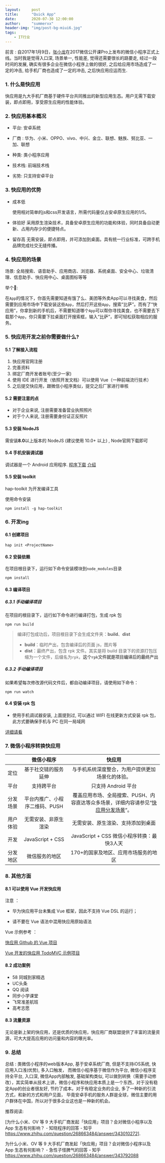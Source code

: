 ```yaml
---
layout:     post
title:      "Quick App"
date:       2020-07-30 12:00:00
author:     "summerxx"
header-img: "img/post-bg-miui6.jpg"
tags:
    - IT行业
---
```



前言 : 自2017年1月9日，[张小龙](https://baike.baidu.com/item/张小龙/24795)在2017微信公开课Pro上发布的微信小程序正式上线。当时我是觉得入口深, 场景单一, 性能差, 觉得还需要很长的路要走, 经过一段时间的发展, 确实有很多企业在微信小程序上做的很好, 之后给应用市场造成了一定的冲击, 给手机厂商也造成了一定的冲击, 之后快应用应运而生.

<!-- more -->

### 1. 什么是快应用

快应用是九大手机厂商基于硬件平台共同推出的新型应用生态。用户无需下载安装，即点即用，享受原生应用的性能体验。

### 2. 快应用基本概况

- 平台:  安卓系统

- 厂商 : 华为、小米、OPPO、vivo、中兴、金立、联想、魅族、努比亚、一加、联想
- 种类:  类小程序应用
- 技术栈: 前端技术栈
- 劣势: 只支持安卓平台

### 3. 快应用的优势

- 成本低

  使用相对简单的js和css开发语言，所需代码量仅占安卓原生应用的1/5。

- 体验好
  采用原生渲染技术，具备安卓原生应用的功能和体验，同时具备自动更新、占用内存少的便捷特点。

- 留存高
  无需安装，即点即用，并可添加到桌面。具有统一行业标准，可跨手机品牌完成社交无缝传播。

### 4. 快应用的场景

场景: 全局搜索、语音助手、应用商店、浏览器、系统桌面、安全中心、垃圾清理、信息助手、快应用中心、桌面图标等等

举个🌰: 

在`App`的情况下，你首先需要知道有饿了么、美团等外卖App可以寻找美食，然后需要到应用市场中下载安装这些`App`，然后打开这些`App`，搜索“比萨”。而有了“快应用”，你拿到新的手机后，不需要知道哪个`App`可以帮你寻找美食，也不需要去下载那个`App`，你只需要下拉桌面打开搜索框，输入“比萨”，即可轻松获取相应的服务。

### 5. 快应用开发之前你需要做什么?

#### 5.1 了解接入流程

1. 快应用官网注册
2. 完善资料
3. 绑定厂商开发者账号(至少一家)
4. 使用 IDE 进行开发（依照开发文档）可以使用 Vue（一种前端流行技术）
5. 之后提交快应用，跟微信小程序类似，提交之后厂家进行审核

#### 5.2 需要注意的点

- 对于企业来说, 注册需要准备营业执照照片
- 对于个人来说, 注册需要身份证正反照片

#### 5.3 安装 NodeJS

需安装**8.0**以上版本的 NodeJS (建议使用 10.0+ 以上) , Node官网下载即可

#### 5.4 手机安装调试器

调试器是一个 Android 应用程序.  [程序下载](https://www.quickapp.cn/docCenter/post/69) [介绍](https://doc.quickapp.cn/tutorial/overview/use-command.html#安装环境)

#### 5.5 安装 toolkit

hap-toolkit 为开发编译工具

使用命令安装

```
npm install -g hap-toolkit
```

### 6. 开发ing

#### 6.1 创建项目

```
hap init <ProjectName>
```

#### 6.2 安装依赖

在项目根目录下，运行如下命令安装模块到`node_modules`目录

```
npm install
```

#### 6.3 编译项目

##### 6.3.1 手动编译项目

在项目的根目录下，运行如下命令进行编译打包，生成 rpk 包

```
npm run build
```

> 编译打包成功后，项目根目录下会生成文件夹：**build**、**dist**
>
> - **build**：临时产出，包含编译后的页面 js，图片等
> - **dist**：最终产出，包含 rpk 文件。其实是将 build 目录下的资源打包压缩为一个文件，后缀名为`rpk`，**这个`rpk`文件就是项目编译后的最终产出**

##### 6.3.2 手动编译项目

如果希望每次修改源代码文件后，都自动编译项目，请使用如下命令：

```
npm run watch
```

#### 6.4 安装 rpk 包

- 使用手机调试器安装, 上面提到过, 可以通过 WIFI 在线更新方式安装 rpk 包，此方式要确保手机与 PC 在同一局域网

[详细请看](https://doc.quickapp.cn/tutorial/overview/use-command.html#安装-rpk-包)



### 7. 微信小程序转换快应用

|          |           微信小程序           |                            快应用                            |
| :------: | :----------------------------: | :----------------------------------------------------------: |
|   定位   |      基于社交链的服务延伸      |       与手机系统深度整合，为用户提供更加场景化的体验。       |
|   平台   |           支持跨平台           |                     只支持 Android 平台                      |
| 分发场景 | 平台内推广、小程序二维码、PUSH | 覆盖应用市场、全局搜索、PUSH、内容直达等众多场景，详细内容请参见“[快应用分发场景](https://developer.huawei.com/consumer/cn/doc/development/quickApp-Guides/quickapp-scenario)”。 |
| 用户体验 |      无需安装、非原生渲染      |              无需安装、原生渲染、支持添加到桌面              |
|   开发   |        JavaScript + CSS        |          JavaScript + CSS 微信小程序转换：最快3人天          |
| 分发地区 |         微信服务的地区         |             170+的国家及地区、应用市场服务的地区             |

### 8. 其他方面

#### 8.1 可以使用 Vue 开发快应用

注意 ： 

- 华为快应用平台未集成 Vue 框架，因此不支持 Vue DSL 的运行；

- 请不要在 Vue 语法中混用快应用原始语法

Vue 示例参考 ： 

[快应用 Github 的 Vue 项目](https://github.com/quickappcn/quickapp-dsl-vue)

[Vue 开发的快应用 TodoMVC 示例项目](https://github.com/quickappcn/todomvc-vue)

#### 8.2 成功案例

- 58 同城到家精选
- UC头条
- QQ 阅读
- 同步小学课堂
- 飞常准差航班
- 高考志愿

#### 8.3 流量资源

无论是新上架的快应用，还是优质的快应用，快应用厂商联盟提供了丰富的流量资源，可大大提高应用的访问量和内容的曝光率。



### 9. 总结

总结 : 类微信小程序的web版本App, 基于安卓系统厂商, 但是不支持iOS系统, 快应用入口浅(优势), 多入口触发， 而微信小程序基于微信作为平台, 微信小程序支持全平台, 入口深, 微信App内部触发, 基础架构类似, 可以做到转换（需要手动修改），其实简单从技术上讲，微信小程序和快应用本质上是一个东西，对于没有稳定App的创业者很友好, 节约了成本。对于有稳定业务的企业,  多了一种新的引流方式，和新的方式和用户见面， 毕竟安卓手机的服务人群是全球，微信主要的用户群体在中国，所以对于很多企业这也是一种新的机会。



推荐阅读: 

[为什么小米、OV 等 9 大手机厂商发起「快应用」项目？会对微信小程序以及 App 生态有何影响？ - 知晓程序的回答 - 知乎 https://www.zhihu.com/question/268663484/answer/343010272].

为什么小米、OV 等 9 大手机厂商发起「快应用」项目？会对微信小程序以及  App 生态有何影响？ - 急性子怪脾气的回答 - 知乎 https://www.zhihu.com/question/268663484/answer/343792088